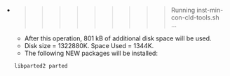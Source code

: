 * >>>>>>>>> Running inst-min-con-cld-tools.sh ...
  * After this operation, 801 kB of additional disk space will be used.
  * Disk size = 1322880K. Space Used = 1344K.
  * The following NEW packages will be installed:
  ```bash
  libparted2 parted
  ```

